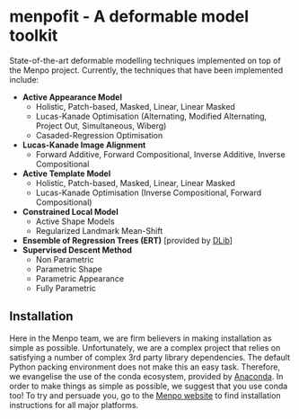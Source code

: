 menpofit - A deformable model toolkit
=====================================
State-of-the-art deformable modelling techniques implemented on top of the
Menpo project. Currently, the techniques that have been implemented include:

  - **Active Appearance Model**
    - Holistic, Patch-based, Masked, Linear, Linear Masked
    - Lucas-Kanade Optimisation (Alternating, Modified Alternating, Project Out, Simultaneous, Wiberg) 
    - Casaded-Regression Optimisation
  - **Lucas-Kanade Image Alignment**
    - Forward Additive, Forward Compositional, Inverse Additive, Inverse Compositional
  - **Active Template Model**
    - Holistic, Patch-based, Masked, Linear, Linear Masked
    - Lucas-Kanade Optimisation (Inverse Compositional, Forward Compositional)
  - **Constrained Local Model**
    - Active Shape Models
    - Regularized Landmark Mean-Shift
  - **Ensemble of Regression Trees (ERT)** \[provided by [DLib](http://dlib.net/)\]
  - **Supervised Descent Method**
    - Non Parametric
    - Parametric Shape
    - Parametric Appearance
    - Fully Parametric

Installation
------------
Here in the Menpo team, we are firm believers in making installation as simple 
as possible. Unfortunately, we are a complex project that relies on satisfying 
a number of complex 3rd party library dependencies. The default Python packing 
environment does not make this an easy task. Therefore, we evangelise the use 
of the conda ecosystem, provided by 
[Anaconda](https://store.continuum.io/cshop/anaconda/). In order to make things 
as simple as possible, we suggest that you use conda too! To try and persuade 
you, go to the [Menpo website](http://www.menpo.io/installation/) to find 
installation instructions for all major platforms.
